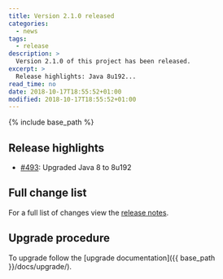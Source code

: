 ```yaml
---
title: Version 2.1.0 released
categories:
  - news
tags:
  - release
description: >
  Version 2.1.0 of this project has been released.
excerpt: >
  Release highlights: Java 8u192...
read_time: no
date: 2018-10-17T18:55:52+01:00
modified: 2018-10-17T18:55:52+01:00
---
```


{% include base_path %}

## Release highlights

* [#493](https://github.com/gantsign/development-environment/pull/493):
  Upgraded Java 8 to 8u192

## Full change list

For a full list of changes view the
[release notes](https://github.com/gantsign/development-environment/releases/tag/2.1.0).

## Upgrade procedure

To upgrade follow the [upgrade documentation]({{ base_path }}/docs/upgrade/).
